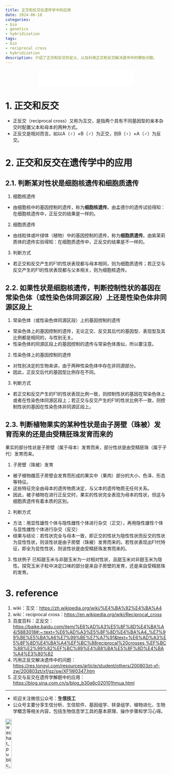 ```yaml
---
title: 正交和反交在遗传学中的应用
date: 2024-06-18
categories: 
- bio
- genetics
- hybridization
tags:
- bio
- reciprocal cross
- hybridization
description: 介绍了正交和反交的定义，以及利用正交和反交解决遗传中的哪些问题。
---
```


<div align="middle"><iframe frameborder="no" border="0" marginwidth="0" marginheight="0" width=298 height=52 src="//music.163.com/outchain/player?type=2&id=1485955&auto=1&height=32"></iframe></div>

# 1. 正交和反交
- 正反交（reciprocal cross）又称为互交，是指两个具有不同基因型的亲本杂交时配置父本和母本的两种方式。
- 正反交是相对而言。如以A（♀）×B（♂）为正交，则B（♀）×A（♂）为反交。

# 2. 正交和反交在遗传学中的应用
## 2.1. 判断某对性状是细胞核遗传和细胞质遗传
1. 细胞核遗传
- 由细胞核中的基因控制的遗传，称为**细胞核遗传**。由孟德尔的遗传试验得知：在细胞核遗传中，正反交的结果是一样的。
2. 细胞质遗传
- 由线粒体或叶绿体（植物）中的基因控制的遗传，称为**细胞质遗传**。由紫茉莉质体的遗传实验得知：在细胞质遗传中，正反交的结果是不一样的。
3. 判断方式
- 若正交和反交产生的F1的性状表现都与母本相同，则为细胞质遗传；若正交与反交产生的F1的性状表现都与父本相关，则为细胞核遗传。

## 2.2. 如果性状是细胞核遗传，判断控制性状的基因在常染色体（或性染色体同源区段）上还是性染色体非同源区段上
1. 常染色体（或性染色体同源区段）上的基因控制的遗传
- 常染色体上的基因控制的遗传，无论正交、反交其后代的基因型、表现型及其比例都是相同的，与性别无关。
- 性染色体的同源区段上的基因控制的遗传与常染色体类似，所以要注意。
2. 性染色体上的基因控制的遗传
- 对性别决定的生物来讲，由于两种性染色体中存在非同源部分。
- 因此，正反交后代的基因型比例存在不同。
3. 判断方式
- 若正交和反交产生的F1的性状表现比例一致，则控制性状的基因在常染色体上或者在性染色体同源区段上；若正交与反交产生的F1的性状比例不一致，则控制性状的基因在性染色体非同源区段上。

## 2.3. 判断植物果实的某种性状是由子房壁（珠被）发育而来的还是由受精胚珠发育而来的
果实的部分性状是子房壁（属于母本）发育而来，部分性状是由受精胚珠（属于子代）发育而来。

1. 子房壁（珠被）发育
- 被子植物雌蕊子房壁会发育而形成的果实中（果肉）部分的大小、色泽、形态等特征。
- 这些特征完全由母本的遗传物质决定，与父本的遗传物质无任何关系。
- 因此，被子植物在进行正反交时，果实的性状完全表现为母本的性状，但这与细胞质遗传有着本质的区别。
2. 判断方式
- 方法：用显性雄性个体与隐性雌性个体进行杂交（正交），再用隐性雄性个体与显性雌性个体进行杂交（反交）
- 结果与结论：若性状完全与母本一致，即正交的性状为隐性性状而反交的性状为显性性状，则该性状是由子房壁（珠被）发育而来的。若性状表现出F1代特征，即全为显性性状，则该性状是由受精胚珠发育而来的。
3. 性状例子
已知甜玉米与非甜玉米为一对相对性状，且甜玉米对非甜玉米为隐性。探究玉米子粒中决定口味的部分是来自子房壁的发育，还是来自受精胚珠的发育。

# 3. reference
1. wiki：互交：https://zh.wikipedia.org/wiki/%E4%BA%92%E4%BA%A4
2. wiki：reciprocal cross：https://en.wikipedia.org/wiki/Reciprocal_cross
3. 百度百科：正反交：https://baike.baidu.com/item/%E6%AD%A3%E5%8F%8D%E4%BA%A4/5883018#:~:text=%E6%AD%A3%E5%8F%8D%E4%BA%A4_%E7%99%BE%E5%BA%A6%E7%99%BE%E7%A7%91&text=%E6%AD%A3%E5%8F%8D%E4%BA%A4%EF%BC%88reciprocal%20crosses,%EF%BC%88%E2%99%82%EF%BC%89%E4%B8%BA%E5%8F%8D%E4%BA%A4%E3%80%82
4. 巧用正反交解决遗传中的问题：https://res.tongyi.com/resources/article/student/others/200803zt-xf-zw/200803zt/xf/gz/sw/XF1W0347.htm
5. 正交与反交在遗传学解题中的应用：https://blog.sina.com.cn/s/blog_b30a6c020101hmua.html

-------

- 欢迎关注微信公众号：**生信技工**
- 公众号主要分享生信分析、生信软件、基因组学、转录组学、植物进化、生物学概念等相关内容，包括生物信息学工具的基本原理、操作步骤和学习心得。

<img src="https://github.com/yanzhongsino/yanzhongsino.github.io/blob/hexo/source/wechat/Wechat_public_qrcode.jpg?raw=true" width=20% title="wechat_public_QRcode.png" align=center/>